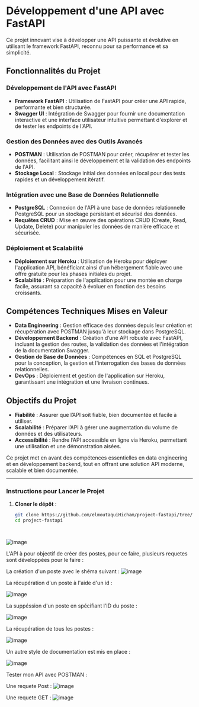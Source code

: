 # Développement d'une API avec FastAPI

Ce projet innovant vise à développer une API puissante et évolutive en utilisant le framework FastAPI, reconnu pour sa performance et sa simplicité.

## Fonctionnalités du Projet

### Développement de l'API avec FastAPI

- **Framework FastAPI** : Utilisation de FastAPI pour créer une API rapide, performante et bien structurée.
- **Swagger UI** : Intégration de Swagger pour fournir une documentation interactive et une interface utilisateur intuitive permettant d'explorer et de tester les endpoints de l'API.

### Gestion des Données avec des Outils Avancés

- **POSTMAN** : Utilisation de POSTMAN pour créer, récupérer et tester les données, facilitant ainsi le développement et la validation des endpoints de l'API.
- **Stockage Local** : Stockage initial des données en local pour des tests rapides et un développement itératif.

### Intégration avec une Base de Données Relationnelle

- **PostgreSQL** : Connexion de l'API à une base de données relationnelle PostgreSQL pour un stockage persistant et sécurisé des données.
- **Requêtes CRUD** : Mise en œuvre des opérations CRUD (Create, Read, Update, Delete) pour manipuler les données de manière efficace et sécurisée.

### Déploiement et Scalabilité

- **Déploiement sur Heroku** : Utilisation de Heroku pour déployer l'application API, bénéficiant ainsi d'un hébergement fiable avec une offre gratuite pour les phases initiales du projet.
- **Scalabilité** : Préparation de l'application pour une montée en charge facile, assurant sa capacité à évoluer en fonction des besoins croissants.

## Compétences Techniques Mises en Valeur

- **Data Engineering** : Gestion efficace des données depuis leur création et récupération avec POSTMAN jusqu'à leur stockage dans PostgreSQL.
- **Développement Backend** : Création d’une API robuste avec FastAPI, incluant la gestion des routes, la validation des données et l'intégration de la documentation Swagger.
- **Gestion de Base de Données** : Compétences en SQL et PostgreSQL pour la conception, la gestion et l'interrogation des bases de données relationnelles.
- **DevOps** : Déploiement et gestion de l'application sur Heroku, garantissant une intégration et une livraison continues.

## Objectifs du Projet

- **Fiabilité** : Assurer que l’API soit fiable, bien documentée et facile à utiliser.
- **Scalabilité** : Préparer l’API à gérer une augmentation du volume de données et des utilisateurs.
- **Accessibilité** : Rendre l’API accessible en ligne via Heroku, permettant une utilisation et une démonstration aisées.

Ce projet met en avant des compétences essentielles en data engineering et en développement backend, tout en offrant une solution API moderne, scalable et bien documentée.

---

### Instructions pour Lancer le Projet

1. **Cloner le dépôt** :
   ```bash
   git clone https://github.com/elmoutaquiHicham/project-fastapi/tree/main
   cd project-fastapi




![image](https://github.com/user-attachments/assets/54644edf-5697-4bf4-a3b5-27e306479cee)


L'API à pour objectif de créer des postes, pour ce faire, plusieurs requetes sont développées pour le faire : 

La création d'un poste avec le shéma suivant : 
![image](https://github.com/user-attachments/assets/fe5efc92-9511-464f-85d1-8033ef2aecac)

La récupération d'un poste à l'aide d'un id : 

![image](https://github.com/user-attachments/assets/83aa0dbb-5c95-4233-8bea-b3a9e49d9f2b)


La suppéssion d'un poste en spécifiant l'ID du poste : 

![image](https://github.com/user-attachments/assets/6441cbfc-47f9-4fdf-858e-d62e97493319)


La récupération de tous les postes : 


![image](https://github.com/user-attachments/assets/5a27e2f2-b82d-40b2-bc1d-ff690376ec3a)


Un autre style de documentation est mis en place : 

![image](https://github.com/user-attachments/assets/f8975675-33a8-4523-9f17-80e69d69c46a)



Tester mon API avec POSTMAN : 

Une requete Post :
![image](https://github.com/user-attachments/assets/dc622e38-4a8a-40b2-b10f-c3fbb4401dfe)

Une requete GET : 
![image](https://github.com/user-attachments/assets/82ae6ace-e13e-4fcf-9d71-881ac81ab7ea)


